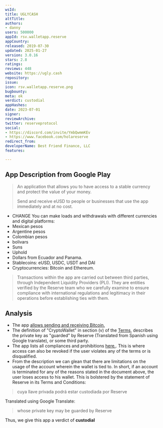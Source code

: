 ```yaml
---
wsId: 
title: UGLYCASH
altTitle: 
authors:
- danny
users: 500000
appId: rsv.walletapp.reserve
appCountry: 
released: 2019-07-30
updated: 2025-01-27
version: 3.0.16
stars: 2.8
ratings: 
reviews: 448
website: https://ugly.cash
repository: 
issue: 
icon: rsv.walletapp.reserve.png
bugbounty: 
meta: ok
verdict: custodial
appHashes: 
date: 2023-07-01
signer: 
reviewArchive: 
twitter: reserveprotocol
social:
- https://discord.com/invite/YmbQwmmKEv
- https://www.facebook.com/holareserve
redirect_from: 
developerName: Best Friend Finance, LLC
features: 

---
```


## App Description from Google Play

> An application that allows you to have access to a stable currency and protect the value of your money.
>
> Send and receive eUSD to people or businesses that use the app immediately and at no cost.
>
- CHANGE
You can make loads and withdrawals with different currencies and digital platforms:
- Mexican pesos
- Argentine pesos
- Colombian pesos
- bolivars
- Suns
- Uphold
- Dollars from Ecuador and Panama.
- Stablecoins: eUSD, USDC, USDT and DAI
- Cryptocurrencies: Bitcoin and Ethereum.

> Transactions within the app are carried out between third parties, through Independent Liquidity Providers (PLI). They are entities verified by the Reserve team who we carefully examine to ensure compliance with international regulations and legitimacy in their operations before establishing ties with them.

## Analysis

- The app [allows sending and receiving Bitcoin.](https://intercom.help/reserve/es/articles/6622001-como-enviar-criptomonedas-en-la-opcion-de-transacciones-btc-eth)
- The definition of "CryptoWallet" in section (v) of the [Terms](https://intercom.help/reserve/es/articles/7207736-terminos-y-condiciones-mexico), describes the private key as "guarded" by Reserve (Translated from Spanish using Google translate), or some third party.
- The app lists all compliances and prohibitions [here.](https://intercom.help/reserve/es/articles/5166389-acuerdo-de-usuario-de-reserve-app). This is where access can also be revoked if the user violates any of the terms or is disqualified.
- From the description we can glean that there are limitations on the usage of the account wherein the wallet is tied to. In short, if an account is terminated for any of the reasons stated in the document above, the user loses access to his wallet. This is bolstered by the statement of Reserve in its Terms and Conditions:

> cuya llave privada podrá estar custodiada por Reserve

Translated using Google Translate:

> whose private key may be guarded by Reserve

Thus, we give this app a verdict of **custodial**

